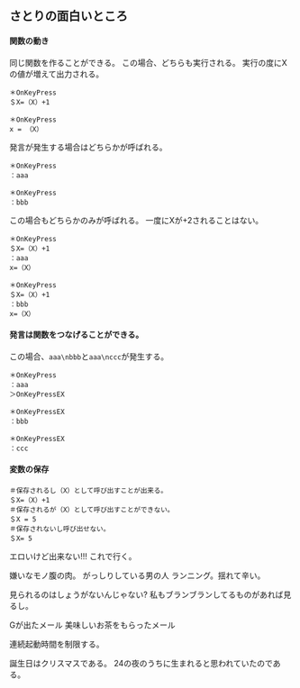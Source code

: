 




## さとりの面白いところ
#### 関数の動き
同じ関数を作ることができる。
この場合、どちらも実行される。
実行の度にXの値が増えて出力される。
```
＊OnKeyPress
＄X=（X）+1

＊OnKeyPress	
x = （X）
```

発言が発生する場合はどちらかが呼ばれる。
```
＊OnKeyPress
：aaa

＊OnKeyPress	
：bbb
```
この場合もどちらかのみが呼ばれる。
一度にXが+2されることはない。
```
＊OnKeyPress
＄X=（X）+1
：aaa
x=（X）

＊OnKeyPress	
＄X=（X）+1
：bbb
x=（X）
```


#### 発言は関数をつなげることができる。
この場合、`aaa\nbbb`と`aaa\nccc`が発生する。
```
＊OnKeyPress
：aaa
＞OnKeyPressEX

＊OnKeyPressEX
：bbb

＊OnKeyPressEX
：ccc
```


#### 変数の保存
```
＃保存されるし（X）として呼び出すことが出来る。
＄X=（X）+1
＃保存されるが（X）として呼び出すことができない。
＄X = 5
＃保存されないし呼び出せない。
＄X= 5
```










エロいけど出来ない!!!
これで行く。



嫌いなモノ腹の肉。
がっしりしている男の人
ランニング。揺れて辛い。

見られるのはしょうがないんじゃない?
私もブランブランしてるものがあれば見るし。





Gが出たメール
美味しいお茶をもらったメール


連続起動時間を制限する。


誕生日はクリスマスである。
24の夜のうちに生まれると思われていたのである。













